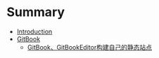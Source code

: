 # Summary

* [Introduction](README.md)
* [GitBook](gitbook.md)
  * [GitBook、GitBookEditor构建自己的静态站点](gitbook/gitbookgitbookeditor.md)

